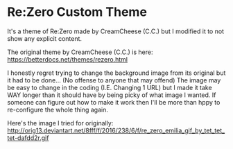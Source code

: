 # Re:Zero Custom Theme
It's a theme of Re:Zero made by CreamCheese (C.C.) but I modified it to not show any explicit content.

The original theme by CreamCheese (C.C.) is here:
https://betterdocs.net/themes/rezero.html


I honestly regret trying to change the background image from its original but it had to be done... (No offense to anyone that may offend)
The image may be easy to change in the coding (I.E. Changing 1 URL) but I made it take WAY longer than it should have by being picky of what image I wanted. If someone can figure out how to make it work then I'll be more than hppy to re-configure the whole thing again.

Here's the image I tried for originally:
http://orig13.deviantart.net/8fff/f/2016/238/6/f/re_zero_emilia_gif_by_tet_tet_tet-dafdd2r.gif
